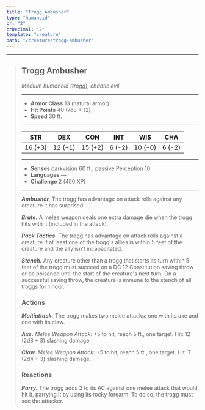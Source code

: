 ```yaml
---
title: "Trogg Ambusher"
type: "humanoid"
cr: "2"
crDecimal: "2"
template: "creature"
path: "/creature/trogg-ambusher"
---
```


___
>
> ## Trogg Ambusher
>*Medium humanoid (trogg), chaotic evil*
> ___
>
> - **Armor Class** 13 (natural armor)
> - **Hit Points** 40 (7d8 + 12)
> - **Speed** 30 ft.
>___
>
>|STR|DEX|CON|INT|WIS|CHA|
>|:---:|:---:|:---:|:---:|:---:|:---:|
>|16 (+3)|12 (+1)|15 (+2)|6 (-2)|10 (+0)|6 (-2)|
>___
>
> - **Senses** darkvision 60 ft., passive Perception 10
> - **Languages** —
> - **Challenge** 2 (450 XP)
> ___
>
> ***Ambusher.*** The trogg has advantage on attack rolls against any creature it has surprised.
>
> ***Brute.*** A melee weapon deals one extra damage die when the trogg hits with it (included in the attack).
>
> ***Pack Tactics.*** The trogg has advantage on attack rolls against a creature if at least one of the trogg's allies is within 5 feet of the creature and the ally isn't incapacitated.
>
> ***Stench.*** Any creature other than a trogg that starts its turn within 5 feet of the trogg must succeed on a DC 12 Constitution saving throw or be poisoned until the start of the creature's next turn. On a successful saving throw, the creature is immune to the stench of all troggs for 1 hour.
>
> ### Actions
> ***Multiattack.*** The trogg makes two melee attacks: one with its axe and one with its claw.
>
> ***Axe.*** *Melee Weapon Attack*: +5 to hit, reach 5 ft., one target. Hit: 12 (2d8 + 3) slashing damage.
>
> ***Claw.*** *Melee Weapon Attack*: +5 to hit, reach 5 ft., one target. Hit: 7 (2d4 + 3) slashing damage.
>
> ### Reactions
> ***Parry.*** The trogg adds 2 to its AC against one melee attack that would hit it, parrying it by using its rocky forearm. To do so, the trogg must see the attacker.
